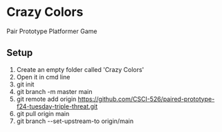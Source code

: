 
# Crazy Colors

Pair Prototype Platformer Game

## Setup

1. Create an empty folder called 'Crazy Colors'
2. Open it in cmd line
3. git init
4. git branch -m master main
5. git remote add origin https://github.com/CSCI-526/paired-prototype-f24-tuesday-triple-threat.git
6. git pull origin main
7. git branch --set-upstream-to origin/main
